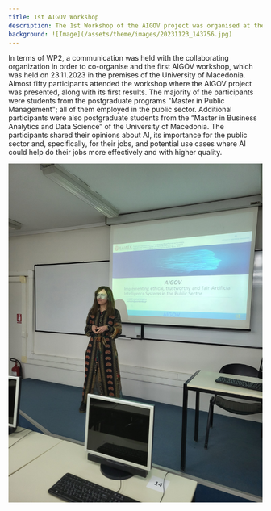 ```yaml
---
title: 1st AIGOV Workshop
description: The 1st Workshop of the AIGOV project was organised at the premises of the University of Macedonia
background: ![Image](/assets/theme/images/20231123_143756.jpg)
---
```


In terms of WP2, a communication was held with the collaborating organization in order to co-organise and the first AIGOV workshop, which was held on 23.11.2023 in the premises of the University of Macedonia. Almost fifty participants attended the workshop where the AIGOV project was presented, along with its first results. The majority of the participants were students from the postgraduate programs "Master in Public Management"; all of them employed in the public sector. Additional participants were also postgraduate students from the “Master in Business Analytics and Data Science” of the University of Macedonia. The participants shared their opinions about AI, its importance for the public sector and, specifically, for their jobs, and potential use cases where AI could help do their jobs more effectively and with higher quality. 

 ![Image](/assets/theme/images/20231123_143756.jpg)
